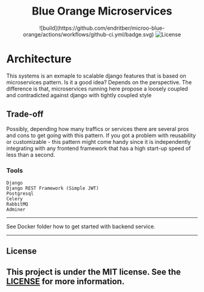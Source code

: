 <h1 align="center">Blue Orange Microservices</h1>

<p align="center">
  ![build](https://github.com/endritber/microo-blue-orange/actions/workflows/github-ci.yml/badge.svg)
  <img alt="License" src="https://img.shields.io/badge/license-MIT-%2304D361">
</p>

# Architecture

This systems is an exmaple to scalable django features that is based on microservices pattern. Is it a good idea? Depends on the perspective.
The difference is that, microservices running here propose a loosely coupled and contradicted against django with tightly coupled style

## Trade-off

Possibly, depending how many traffics or services there are several pros and cons to get going with this pattern. If you got a problem with reusability or customizable - this pattern might come handy since it is independently integrating with any frontend framework that has a high start-up speed of less than a second. 

### Tools
 ```
 Django
 Django REST Framework (Simple JWT)
 Postgresql
 Celery
 RabbitMQ
 Adminer
 ```

-----

See Docker folder how to get started with backend service.

-----

## License
This project is under the MIT license. See the [LICENSE](LICENSE) for more information.
---
